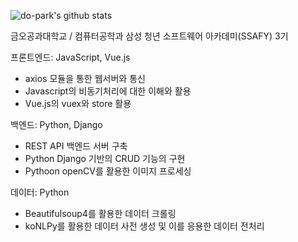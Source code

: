 <!--
### Hi there 👋

**do-park/do-park** is a ✨ _special_ ✨ repository because its `README.md` (this file) appears on your GitHub profile.

Here are some ideas to get you started:

- 🔭 I’m currently working on ...
- 🌱 I’m currently learning ...
- 👯 I’m looking to collaborate on ...
- 🤔 I’m looking for help with ...
- 💬 Ask me about ...
- 📫 How to reach me: ...
- 😄 Pronouns: ...
- ⚡ Fun fact: ...
-->

![do-park's github stats](https://github-readme-stats.vercel.app/api?username=do-park&count_private=true&theme=dark&show_icons=true)

금오공과대학교 / 컴퓨터공학과
삼성 청년 소프트웨어 아카데미(SSAFY) 3기

프론트엔드: JavaScript, Vue.js
  - axios 모듈을 통한 웹서버와 통신
  - Javascript의 비동기처리에 대한 이해와 활용
  - Vue.js의 vuex와 store 활용

백엔드: Python, Django
  - REST API 백엔드 서버 구축
  - Python Django 기반의 CRUD 기능의 구현
  - Pythoon openCV를 활용한 이미지 프로세싱

데이터: Python
  - Beautifulsoup4를 활용한 데이터 크롤링
  - koNLPy를 활용한 데이터 사전 생성 및 이를 응용한 데이터 전처리
